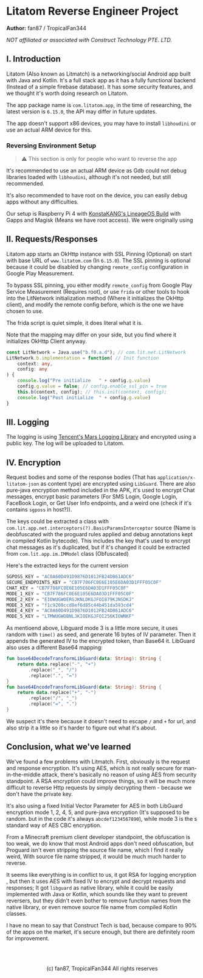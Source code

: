 # Litatom Reverse Engineer Project

**Author:** fan87 / TropicalFan344

*NOT affiliated or associated with Construct Technology PTE. LTD.*


## I. Introduction
Litatom (Also known as Litmatch) is a networking/social Android app built with Java and
Kotlin. It's a full stack app as it has a fully functional backend (Instead of a simple firebase
database). It has some security features, and we thought it's worth doing research
on Litatom.

The app package name is `com.litatom.app`, in the time of researching, the latest
version is `6.15.0`, the API may differ in future updates.

The app doesn't support x86 devices, you may have to install 
`libhoudini` or use an actual ARM device for this.


### Reversing Environment Setup
> ⚠ This section is only for people who want to reverse the app

It's recommended to use an actual ARM device as Gdb could not debug libraries
loaded with `libhoudini`, although it's not needed, but still recommended.

It's also recommended to have root on the device, you can easily debug apps
without any difficulties.

Our setup is Raspberry Pi 4 with [KonstaKANG's LineageOS Build](https://konstakang.com/devices/rpi4/AOSP13/)
with Gapps and Magisk (Means we have root access). We were originally using 


## II. Requests/Responses
Litatom app starts an OkHttp instance with SSL Pinning (Optional) on start with base
URL of `www.litatom.com` (In `6.15.0`). The SSL pinning is optional because
it could be disabled by changing `remote_config` configuration in Google Play Measurement.

To bypass SSL pinning, you either modify `remote_config` from Google Play Service Measurement (Requires root),
or use `frida` or other tools to hook into the LitNetwork initialization method
(Where it initializes the OkHttp client), and modify the remote config before, which is 
the one we have chosen to use.

The frida script is quiet simple, it does literal what it is.

Note that the mapping may differ on your side, but you find where it initializes
OkHttp Client anyway.

```ts
const LitNetwork = Java.use("b.f0.a.d"); // com.lit.net.LitNetwork
LitNetwork.b.implementation = function( // Init function
    context: any,
    config: any
) {
    console.log("Pre initialize   " + config.g.value)
    config.g.value = false; // config.enable_ssl_pin = true
    this.b(context, config); // this.init(context, config);
    console.log("Post initialize  " + config.g.value)
}
```

## III. Logging
The logging is using [Tencent's Mars Logging Library](https://github.com/Tencent/mars/tree/master/mars/log) and
encrypted using a public key. The log will be uploaded to Litatom.

## IV. Encryption
Request bodies and some of the response bodies (That has `application/x-litatom-json` as content type)
are encrypted using `LibGuard`. There are also pure-java encryption method
included in the APK, it's used to encrypt Chat messages, encrypt basic parameters
(For SMS Login, Google Login, FaceBook Login, or Get User Info endpoints, and 
a weird one (check if it's contains `sgposs` in host?)).

The keys could be extracted a class with `com.lit.app.net.interceptors(?).BasicParamsInterceptor` source
(Name is deobfuscated with the proguard rules applied and debug annotations kept in
compiled Kotlin bytecode). This 
includes the key that's used to encrypt chat messages as it's duplicated, but
if it's changed it could be extracted from `com.lit.app.im.IMModel` class (Obfuscated)


Here's the extracted keys for the current version
```js
SGPOSS_KEY = "AC0A60D491D9876D1012FB24DB61ADC6"
SECURE_ENDPOINTS_KEY = "CB7F786FC0E6E105E6DA03D1FFF05C0F"
CHAT_KEY = "CB7F786FC0E6E105E6DA03D1FFF05C0F"
MODE_1_KEY = "CB7F786FC0E6E105E6DA03D1FFF05C0F"
MODE_2_KEY = "EIOWUGWOERGJKNLDKGJFOI879KJNSDKJ"
MODE_3_KEY = "f1c9208ccd8ef6d85c44b451da593cd4"
MODE_4_KEY = "AC0A60D491D9876D1012FB24DB61ADC6"
MODE_5_KEY = "LTMWUGWOBNLJKIOEKGJFOI256KIOWNKF"
```

As mentioend above, Libguard mode 3 is a little more secure, it uses random with `time()` as seed, 
and generate 16 bytes of IV parameter. Then it appends the generated IV to the encrypted token, than Base64 it. LibGuard also uses a different Base64 mapping:
```kt
fun base64DecodeTransformLibGuard(data: String): String {
    return data.replace("-", "+")
        .replace("_", "/")
        .replace(".", "=")
}
fun base64EncodeTransformLibGuard(data: String): String {
    return data.replace("+", "-")
        .replace("/", "_")
        .replace("=", ".")
}
```

We suspect it's there because it doesn't need to escape `/` and `+` for url, and also strip it a little so it's harder to figure out what it's about.

## Conclusion, what we've learned
We've found a few problems with Litmatch. First, obviously is the request and response
encryption. It's using AES, which is not really secure for man-in-the-middle attack,
there's basically no reason of using AES from security standpoint. A RSA encryption
could improve things, so it will be much more difficult to reverse Http requests by
simply decrypting them - because we don't have the private key.

It's also using a fixed Initial Vector Parameter for AES in both LibGuard encryption
mode 1, 2, 4, 5, and pure-java encryption (It's supposed to be random. but in the code
it's always `abcdef1234567890`), while mode 3 is the s standard way of AES CBC encryption.

From a Minecraft premium client developer standpoint, the obfuscation is too weak, we
do know that most Android apps don't need obfuscation, but Proguard isn't even stripping
the source file name, which I find it really weird, With source file name stripped,
it would be much much harder to reverse.

It seems like everything is in conflict to us, it got RSA for logging encryption
, but then it uses AES with fixed IV to encrypt and decrypt requests and responses;
It got `libguard` as native library, while it could be easily implemented with Java or
Kotlin, which sounds like they want to prevent reversers, but they didn't even
bother to remove function names from the native library, or even remove source file name
from compiled Kotlin classes.

I have no mean to say that Construct Tech is bad, because compare to 90% of the apps on
the market, it's secure enough, but there are definitely room for improvement.

<br>
<br>

<p align="center">(c) fan87, TropicalFan344  All rights reserves</p>

